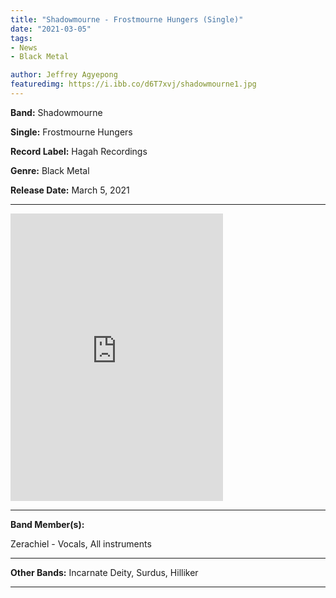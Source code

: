 ```yaml
---
title: "Shadowmourne - Frostmourne Hungers (Single)"
date: "2021-03-05"
tags:
- News
- Black Metal

author: Jeffrey Agyepong
featuredimg: https://i.ibb.co/d6T7xvj/shadowmourne1.jpg
---
```


**Band:** Shadowmourne

**Single:** Frostmourne Hungers

**Record Label:** Hagah Recordings

**Genre:** Black Metal

**Release Date:** March 5, 2021

<hr>
<iframe style="border: 0; width: 340px; height: 460px;" src="https://bandcamp.com/EmbeddedPlayer/album=475959980/size=large/bgcol=ffffff/linkcol=0687f5/tracklist=false/transparent=true/" seamless><a href="https://shadowmournehr.bandcamp.com/album/frostmourne-hungers">Frostmourne Hungers by Shadowmourne</a></iframe>

<hr>

**Band Member(s):**

Zerachiel - Vocals, All instruments

<hr>

**Other Bands:** Incarnate Deity, Surdus, Hilliker

<hr>